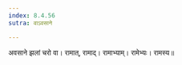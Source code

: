 ```yaml
---
index: 8.4.56
sutra: वाऽवसाने

---
```

अवसाने झलां चरो वा। रामात्, रामाद्। रामाभ्याम्। रामेभ्यः। रामस्य॥